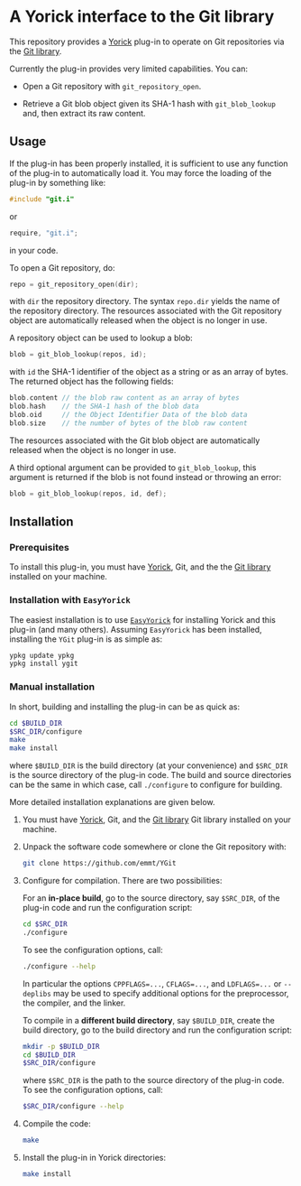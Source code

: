 # A Yorick interface to the Git library

This repository provides a [Yorick](http://github.com/LLNL/yorick) plug-in to
operate on Git repositories via the [Git library](https://libgit2.org).

Currently the plug-in provides very limited capabilities. You can:

- Open a Git repository with `git_repository_open`.

- Retrieve a Git blob object given its SHA-1 hash with `git_blob_lookup` and,
  then extract its raw content.


## Usage

If the plug-in has been properly installed, it is sufficient to use any
function of the plug-in to automatically load it. You may force the loading of
the plug-in by something like:

``` c
#include "git.i"
```

or

``` c
require, "git.i";
```

in your code.

To open a Git repository, do:

``` c
repo = git_repository_open(dir);
```

with `dir` the repository directory. The syntax `repo.dir` yields the name of
the repository directory. The resources associated with the Git repository
object are automatically released when the object is no longer in use.

A repository object can be used to lookup a blob:

``` c
blob = git_blob_lookup(repos, id);
```

with `id` the SHA-1 identifier of the object as a string or as an array of
bytes. The returned object has the following fields:

``` c
blob.content // the blob raw content as an array of bytes
blob.hash    // the SHA-1 hash of the blob data
blob.oid     // the Object Identifier Data of the blob data
blob.size    // the number of bytes of the blob raw content
```

The resources associated with the Git blob object are automatically released
when the object is no longer in use.

A third optional argument can be provided to `git_blob_lookup`, this argument
is returned if the blob is not found instead or throwing an error:

``` c
blob = git_blob_lookup(repos, id, def);
```


## Installation

### Prerequisites

To install this plug-in, you must have [Yorick](http://github.com/LLNL/yorick),
Git, and the the [Git library](https://libgit2.org) installed on your machine.


### Installation with `EasyYorick`

The easiest installation is to use
[`EasyYorick`](https://github.com/emmt/EasyYorick) for installing Yorick and
this plug-in (and many others). Assuming `EasyYorick` has been installed,
installing the `YGit` plug-in is as simple as:

``` sh
ypkg update ypkg
ypkg install ygit
```


### Manual installation

In short, building and installing the plug-in can be as quick as:

``` sh
cd $BUILD_DIR
$SRC_DIR/configure
make
make install
```

where `$BUILD_DIR` is the build directory (at your convenience) and `$SRC_DIR`
is the source directory of the plug-in code. The build and source directories
can be the same in which case, call `./configure` to configure for building.

More detailed installation explanations are given below.

1. You must have [Yorick](http://github.com/LLNL/yorick), Git, and the [Git
   library](https://libgit2.org) Git library installed on your machine.

2. Unpack the software code somewhere or clone the Git repository with:

   ```sh
   git clone https://github.com/emmt/YGit
   ```

3. Configure for compilation. There are two possibilities:

   For an **in-place build**, go to the source directory, say `$SRC_DIR`, of
   the plug-in code and run the configuration script:

   ``` sh
   cd $SRC_DIR
   ./configure
   ```

   To see the configuration options, call:

   ``` sh
   ./configure --help
   ```

   In particular the options `CPPFLAGS=...`, `CFLAGS=...`, and `LDFLAGS=...` or
   `--deplibs` may be used to specify additional options for the
   preprocessor, the compiler, and the linker.

   To compile in a **different build directory**, say `$BUILD_DIR`, create the
   build directory, go to the build directory and run the configuration script:

   ``` sh
   mkdir -p $BUILD_DIR
   cd $BUILD_DIR
   $SRC_DIR/configure
   ```

   where `$SRC_DIR` is the path to the source directory of the plug-in code.
   To see the configuration options, call:

   ``` sh
   $SRC_DIR/configure --help
   ```

4. Compile the code:

   ``` sh
   make
   ```

4. Install the plug-in in Yorick directories:

   ``` sh
   make install
   ```
